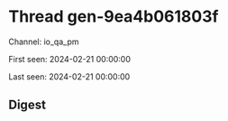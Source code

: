 # Thread gen-9ea4b061803f
Channel: io_qa_pm

First seen: 2024-02-21 00:00:00

Last seen: 2024-02-21 00:00:00

## Digest


